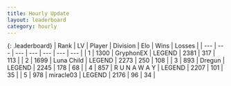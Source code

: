 ```yaml
---
title: Hourly Update
layout: leaderboard
category: hourly
---
```


{: .leaderboard}
| Rank | LV | Player | Division | Elo | Wins | Losses |
| --- | --- | --- | --- | --- | --- | --- |
| <span data-change="0">1</span> | 1300 | <span title="ID: 315148">GryphonEX</span> | LEGEND | <span data-change="0">2381</span> | <span data-change="0">317</span> | <span data-change="0">113</span> |
| <span data-change="0">2</span> | 1699 | <span title="ID: 164871">Luna Child</span> | LEGEND | <span data-change="0">2273</span> | <span data-change="0">250</span> | <span data-change="0">108</span> |
| <span data-change="0">3</span> | 893 | <span title="ID: 337810">Dregun</span> | LEGEND | <span data-change="0">2245</span> | <span data-change="0">178</span> | <span data-change="0">68</span> |
| <span data-change="0">4</span> | 857 | <span title="ID: 66144">R U N A W A Y</span> | LEGEND | <span data-change="0">2207</span> | <span data-change="0">101</span> | <span data-change="0">35</span> |
| <span data-change="0">5</span> | 978 | <span title="ID: 416373">miracle03</span> | LEGEND | <span data-change="0">2176</span> | <span data-change="0">96</span> | <span data-change="0">34</span> |